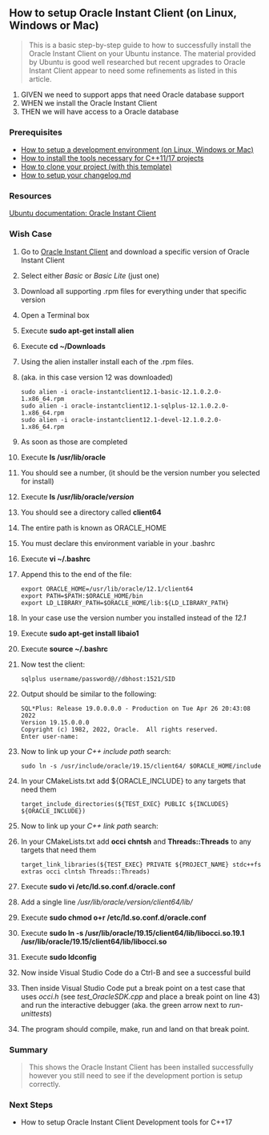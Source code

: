 
## How to setup Oracle Instant Client (on Linux, Windows or Mac)
> This is a basic step-by-step guide to how to successfully install the Oracle Instant Client on your Ubuntu instance. The material provided by Ubuntu is good well researched but recent upgrades to Oracle Instant Client appear to need some refinements as listed in this article.

 1. GIVEN we need to support apps that need Oracle database support
 2. WHEN we install the Oracle Instant Client
 3. THEN we will have access to a Oracle database

### Prerequisites

- [How to setup a development environment (on Linux, Windows or Mac)](https://github.com/perriera/extras_oci/blob/dev/docs/ENVIRONMENT.md)
- [How to install the tools necessary for C++11/17 projects](https://github.com/perriera/extras_oci/blob/dev/docs/INSTALL.md)
- [How to clone your project (with this template)](https://github.com/perriera/extras_oci/blob/dev/docs/CLONE.md)
- [How to setup your changelog.md](https://github.com/perriera/extras_oci/blob/dev/docs/CHANGELOG.md)

### Resources
[Ubuntu documentation: Oracle Instant Client](https://help.ubuntu.com/community/Oracle%20Instant%20Client)

### Wish Case

 1. Go to [Oracle Instant Client](https://help.ubuntu.com/community/Oracle%20Instant%20Client) and download a specific version of Oracle Instant Client
 2. Select either *Basic* or *Basic Lite* (just one)
 3. Download all supporting .rpm files for everything under that specific version
 4. Open a Terminal box 
 5. Execute **sudo apt-get install alien**
 6. Execute **cd ~/Downloads**
 7. Using the alien installer install each of the .rpm files.
 8. (aka. in this case version 12 was downloaded)

		sudo alien -i oracle-instantclient12.1-basic-12.1.0.2.0-1.x86_64.rpm
		sudo alien -i oracle-instantclient12.1-sqlplus-12.1.0.2.0-1.x86_64.rpm
		sudo alien -i oracle-instantclient12.1-devel-12.1.0.2.0-1.x86_64.rpm

7. As soon as those are completed 
8. Execute **ls /usr/lib/oracle**
9. You should see a number, (it should be the version number you selected for install)
10. Execute **ls /usr/lib/oracle/_version_**
11. You should see a directory called **client64**
12. The entire path is known as ORACLE_HOME
13. You must declare this environment variable in your .bashrc
14. Execute **vi ~/.bashrc** 
15. Append this to the end of the file:

		export ORACLE_HOME=/usr/lib/oracle/12.1/client64
		export PATH=$PATH:$ORACLE_HOME/bin
		export LD_LIBRARY_PATH=$ORACLE_HOME/lib:${LD_LIBRARY_PATH}

16. In your case use the version number you installed instead of the *12.1*
17. Execute **sudo apt-get install libaio1**
18. Execute **source ~/.bashrc** 
19. Now test the client:

		sqlplus username/password@//dbhost:1521/SID

20. Output should be similar to the following:

		SQL*Plus: Release 19.0.0.0.0 - Production on Tue Apr 26 20:43:08 2022
		Version 19.15.0.0.0
		Copyright (c) 1982, 2022, Oracle.  All rights reserved.
		Enter user-name:
21. Now to link up your *C++ include path* search:
	
		sudo ln -s /usr/include/oracle/19.15/client64/ $ORACLE_HOME/include

22. In your CMakeLists.txt add ${ORACLE_INCLUDE} to any targets that need them

		target_include_directories(${TEST_EXEC} PUBLIC ${INCLUDES}  ${ORACLE_INCLUDE})

23. Now to link up your *C++ link  path* search:
24. In your CMakeLists.txt add **occi**  **chntsh** and **Threads::Threads** to any targets that need them

		target_link_libraries(${TEST_EXEC} PRIVATE ${PROJECT_NAME} stdc++fs extras occi clntsh Threads::Threads)

24. Execute **sudo vi /etc/ld.so.conf.d/oracle.conf** 
25. Add a single line */usr/lib/oracle/_version_/client64/lib/* 
26. Execute **sudo chmod o+r /etc/ld.so.conf.d/oracle.conf**
27. Execute **sudo ln -s /usr/lib/oracle/19.15/client64/lib/libocci.so.19.1 /usr/lib/oracle/19.15/client64/lib/libocci.so**
28. Execute **sudo ldconfig** 
29. Now inside Visual Studio Code do a Ctrl-B and see a successful build
30. Then inside Visual Studio Code put a break point on a test case that uses *occi.h* (see *test_OracleSDK.cpp* and place a break point on line 43) and run the interactive debugger (aka. the green arrow next to *run-unittests*)
31. The program should compile, make, run and land on that break point.


### Summary
> This shows the Oracle Instant Client has been installed successfully however you still need to see if the development portion is setup correctly.

### Next Steps
- How to setup Oracle Instant Client Development tools for C++17


